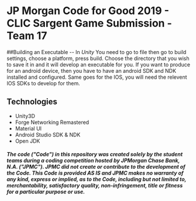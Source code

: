 # JP Morgan Code for Good 2019 - CLIC Sargent Game Submission - Team 17

##Building an Executable
 -- In *Unity* You need to go to file then go to build settings, choose a platform, press build. Choose the directory that you wish to save it in and it will develop an executable for you. If you want to produce for an android device, then you have to have an android SDK and NDK installed and configured. Same goes for the IOS, you will need the relevent IOS SDKs to develop for them. 
 
 ## Technologies
 * Unity3D
 * Forge Networking Remastered
 * Material UI
 * Android Studio SDK & NDK
 * Open JDK
 
 

##### The code ("Code") in this repository was created solely by the student teams during a coding competition hosted by JPMorgan Chase Bank, N.A. ("JPMC").						JPMC did not create or contribute to the development of the Code.  This Code is provided AS IS and JPMC makes no warranty of any kind, express or implied, as to the Code,						including but not limited to, merchantability, satisfactory quality, non-infringement, title or fitness for a particular purpose or use.